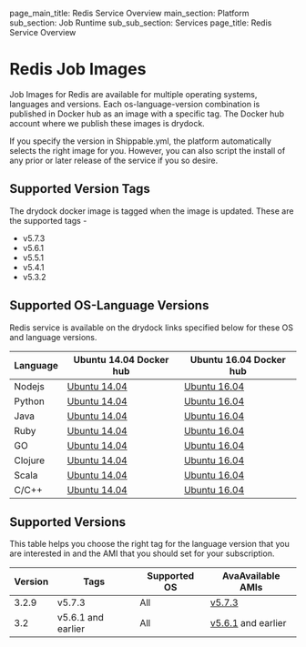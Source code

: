 page_main_title: Redis Service Overview
main_section: Platform
sub_section: Job Runtime
sub_sub_section: Services
page_title: Redis Service Overview

# Redis Job Images

Job Images for Redis are available for multiple operating systems, languages and versions. Each os-language-version combination is published in Docker hub as an image with a specific tag. The Docker hub account where we publish these images is drydock.

If you specify the version in Shippable.yml, the platform automatically selects the right image for you. However,
you can also script the install of any prior or later release of the service if you so desire.

## Supported Version Tags
The drydock docker image is tagged when the image is updated. These are the supported tags -

* v5.7.3                
* v5.6.1                
* v5.5.1                
* v5.4.1                
* v5.3.2   

## Supported OS-Language Versions
Redis service is available on the drydock links specified below for these OS and language versions.

|Language| Ubuntu 14.04 Docker hub                    | Ubuntu 16.04 Docker hub                                    |
|--------------------|--------------------------------------------|------------------------------------------------------------|
|Nodejs|[Ubuntu 14.04](https://hub.docker.com/r/drydock/u14nodall)| [Ubuntu 16.04](https://hub.docker.com/r/drydock/u16nodall)|
|Python|[Ubuntu 14.04](https://hub.docker.com/r/drydock/u14pytall)| [Ubuntu 16.04](https://hub.docker.com/r/drydock/u16pytall)|
|Java|[Ubuntu 14.04](https://hub.docker.com/r/drydock/u14javall)| [Ubuntu 16.04](https://hub.docker.com/r/drydock/u16javall)|
|Ruby|[Ubuntu 14.04](https://hub.docker.com/r/drydock/u14ruball)| [Ubuntu 16.04](https://hub.docker.com/r/drydock/u14ruball)|
|GO|[Ubuntu 14.04](https://hub.docker.com/r/drydock/u14golall)| [Ubuntu 16.04](https://hub.docker.com/r/drydock/u16golall)|
|Clojure|[Ubuntu 14.04](https://hub.docker.com/r/drydock/u14cloall)| [Ubuntu 16.04](https://hub.docker.com/r/drydock/u16cloall)|
|Scala|[Ubuntu 14.04](https://hub.docker.com/r/drydock/u14scaall)| [Ubuntu 16.04](https://hub.docker.com/r/drydock/u16scaall)|
|C/C++|[Ubuntu 14.04](https://hub.docker.com/r/drydock/u14cppall)| [Ubuntu 16.04](https://hub.docker.com/r/drydock/u16cppall)|

## Supported Versions
This table helps you choose the right tag for the language version that you are interested in and the
AMI that you should set for your subscription.

| Version  |  Tags    | Supported OS| AvaAvailable AMIs|  
|----------|---------|-----------|---------------------|
|3.2.9  | v5.7.3 | All | [v5.7.3](/platform/machine-image-v573) |
|3.2  | v5.6.1 and earlier | All | [v5.6.1](/platform/machine-image-v561) and earlier |
